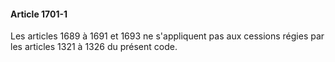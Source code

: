#### Article 1701-1

Les articles 1689 à 1691 et 1693 ne s'appliquent pas aux cessions régies par les articles 1321 à 1326 du présent code.

